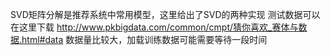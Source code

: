 
SVD矩阵分解是推荐系统中常用模型，这里给出了SVD的两种实现
测试数据可以在这里下载 http://www.pkbigdata.com/common/cmpt/猜你喜欢_赛体与数据.html#data
数据量比较大，加载训练数据可能需要等待一段时间
